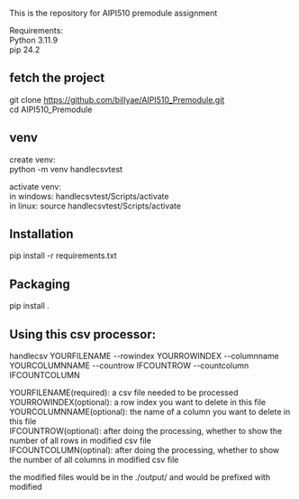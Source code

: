 This is the repository for AIPI510 premodule assignment  

Requirements:  
Python 3.11.9  
pip 24.2  

## fetch the project

git clone https://github.com/billyae/AIPI510_Premodule.git     
cd AIPI510_Premodule

## venv

create venv:  
python -m venv handlecsvtest  

activate venv:    
in windows: handlecsvtest/Scripts/activate    
in linux: source handlecsvtest/Scripts/activate

## Installation

pip install -r requirements.txt  

## Packaging

pip install .
  
## Using this csv processor:  

handlecsv YOURFILENAME --rowindex YOURROWINDEX --columnname YOURCOLUMNNAME --countrow IFCOUNTROW --countcolumn IFCOUNTCOLUMN    

YOURFILENAME(required): a csv file needed to be processed     
YOURROWINDEX(optional): a row index you want to delete in this file     
YOURCOLUMNNAME(optional): the name of a column you want to delete in this file    
IFCOUNTROW(optional): after doing the processing, whether to show the number of all rows in modified csv file    
IFCOUNTCOLUMN(optinal): after doing the processing, whether to show the number of all columns in modified csv file    

the modified files would be in the ./output/ and would be prefixed with modified    

